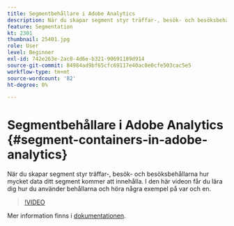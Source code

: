 ```yaml
---
title: Segmentbehållare i Adobe Analytics
description: När du skapar segment styr träffar-, besök- och besöksbehållarna hur mycket data ditt segment kommer att innehålla. I den här videon får du lära dig hur du använder behållarna och höra några exempel på var och en.
feature: Segmentation
kt: 2301
thumbnail: 25401.jpg
role: User
level: Beginner
exl-id: 742e263e-2ac0-4d6e-b321-90691189d914
source-git-commit: 84984ad9bf65cfc69117e40ac0e0cfe503cac5e5
workflow-type: tm+mt
source-wordcount: '82'
ht-degree: 0%

---
```


# Segmentbehållare i Adobe Analytics {#segment-containers-in-adobe-analytics}

När du skapar segment styr träffar-, besök- och besöksbehållarna hur mycket data ditt segment kommer att innehålla. I den här videon får du lära dig hur du använder behållarna och höra några exempel på var och en.

>[!VIDEO](https://video.tv.adobe.com/v/3429102/?quality=12&learn=on&captions=swe)

Mer information finns i [dokumentationen](https://experienceleague.adobe.com/docs/analytics/components/segmentation/seg-overview.html?lang=sv-SE).
